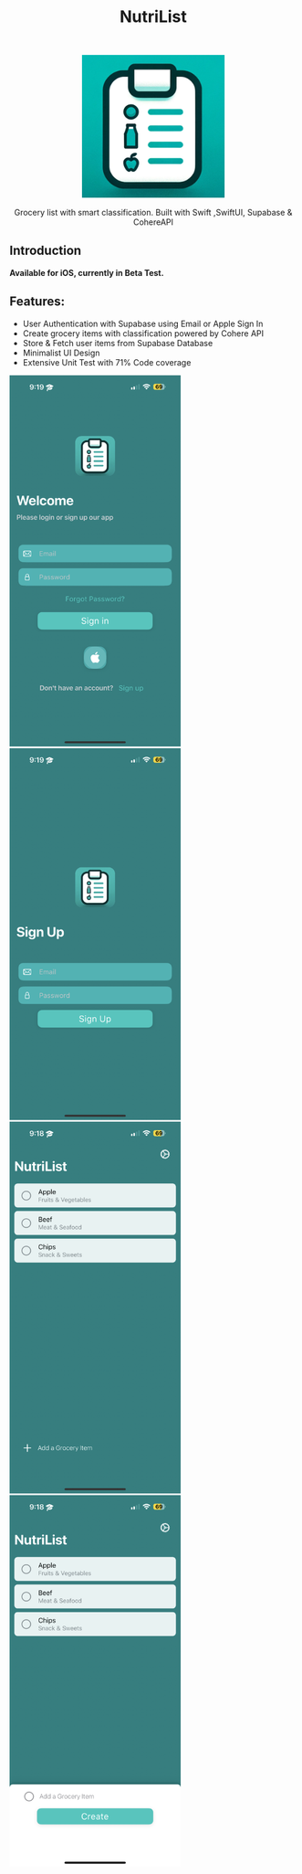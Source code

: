 <h1 align="center"> NutriList </h1> <br>
<p align="center">
  <a href="https://jerryzjx.com">
    <img alt="NutriList" title="NutriList" src="https://github.com/Jerryzjx/NutriList/blob/main/External/logo.png" width="250" height="250"> 
  </a>
</p>

<p align="center">
  Grocery list with smart classification. Built with Swift ,SwiftUI, Supabase & CohereAPI
</p>
<!--
<p align="center">
  <a href="https://itunes.apple.com/us/app/gitpoint/id1251245162?mt=8">
    <img alt="Request TestFlight Access" title="App Store" src="http://i.imgur.com/0n2zqHD.png" width="140">
  </a> -->
  <!--
  <a href="https://play.google.com/store/apps/details?id=com.gitpoint">
    <img alt="Get it on Google Play" title="Google Play" src="http://i.imgur.com/mtGRPuM.png" width="140">
  </a>
</p> -->
<!-- START doctoc generated TOC please keep comment here to allow auto update -->
<!-- DON'T EDIT THIS SECTION, INSTEAD RE-RUN doctoc TO UPDATE -->

<!-- END doctoc generated TOC please keep comment here to allow auto update -->

## Introduction

<!--[![Build Status](https://img.shields.io/travis/gitpoint/git-point.svg?style=flat-square)](https://travis-ci.org/gitpoint/git-point)
[![Coveralls](https://img.shields.io/coveralls/github/gitpoint/git-point.svg?style=flat-square)](https://coveralls.io/github/gitpoint/git-point)
[![All Contributors](https://img.shields.io/badge/all_contributors-73-orange.svg?style=flat-square)](./CONTRIBUTORS.md)
[![PRs Welcome](https://img.shields.io/badge/PRs-welcome-brightgreen.svg?style=flat-square)](http://makeapullrequest.com)
[![Commitizen friendly](https://img.shields.io/badge/commitizen-friendly-brightgreen.svg?style=flat-square)](http://commitizen.github.io/cz-cli/)
[![Gitter chat](https://img.shields.io/badge/chat-on_gitter-008080.svg?style=flat-square)](https://gitter.im/git-point) -->

**Available for iOS, currently in Beta Test.**

## Features:
- User Authentication with Supabase using Email or Apple Sign In
- Create grocery items with classification powered by Cohere API
- Store & Fetch user items from Supabase Database
- Minimalist UI Design
- Extensive Unit Test with 71% Code coverage

<p align="left">
  <img src = "https://github.com/Jerryzjx/NutriList/blob/main/External/IMG_8995.PNG" width=300>
  
  <img src = "https://github.com/Jerryzjx/NutriList/blob/main/External/IMG_8994.PNG" width=300>
 
  <img src = "https://github.com/Jerryzjx/NutriList/blob/main/External/IMG_8992.PNG" width=300>
  
  <img src = "https://github.com/Jerryzjx/NutriList/blob/main/External/IMG_8993.PNG" width=300>
  
</p>


